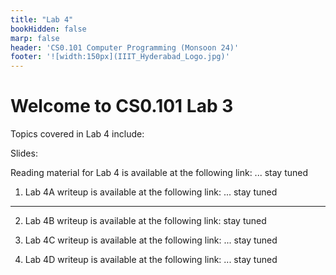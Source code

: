 ```yaml
---
title: "Lab 4"
bookHidden: false
marp: false
header: 'CS0.101 Computer Programming (Monsoon 24)'
footer: '![width:150px](IIIT_Hyderabad_Logo.jpg)'
---
```


# Welcome to CS0.101 Lab 3

Topics covered in Lab 4 include:

Slides: 
    

Reading material for Lab 4 is available at the following link: 
    ... stay tuned

1. Lab 4A writeup is available at the following link: 
    ... stay tuned
--- 
2. Lab 4B writeup is available at the following link: 
    stay tuned

3. Lab 4C writeup is available at the following link:
    ... stay tuned

4. Lab 4D writeup is available at the following link:
    ... stay tuned
